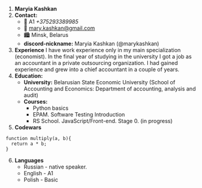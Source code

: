 1. **Maryia Kashkan**
2. **Contact:**
    - :iphone: A1 *+375293389985*
    - :email: mary.kashkan@gmail.com
    - :cityscape: Minsk, Belarus
    - **discord-nickname:** Maryia Kashkan (@marykashkan)
3. **Experience**
    I have work experience only in my main specialization (economist). In the final year of studying in the university I got a job as an accountant in a private outsourcing organization. I had gained experience and grew into a chief accountant in a couple of years.
4. **Education:**
    - **University:** Belarusian State Economic University (School of Accounting and Economics: Department of accounting, analysis and audit)
    - **Courses:** 
        - Python basics
        - EPAM. Software Testing Introduction
        - RS School. JavaScript/Front-end. Stage 0. (in progress)
5. **Codewars**
```
function multiply(a, b){
  return a * b;
}
```
6. **Languages**
    - Russian - native speaker.
    - English - A1
    - Polish - Basic